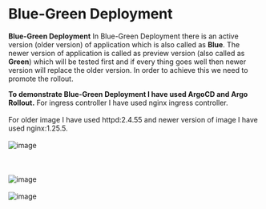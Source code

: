 # Blue-Green Deployment

**Blue-Green Deployment** In Blue-Green Deployment there is an active version (older version) of application which is also called as **Blue**. The newer version of application is called as preview version (also called as **Green**) which will be tested first and if every thing goes well then newer version will replace the older version. In order to achieve this we need to promote the rollout.

**To demonstrate Blue-Green Deployment I have used ArgoCD and Argo Rollout.** For ingress controller I have used nginx ingress controller.
<br><br/>
For older image I have used httpd:2.4.55 and newer version of image I have used nginx:1.25.5. 
<br><br/>
![image](https://github.com/singhritesh85/Deployment-Strategies/assets/56765895/cc505e05-6544-428c-abb5-7d9a94a9b26e)
<br><br/>
<br><br              /> ![image](https://github.com/singhritesh85/Deployment-Strategies/assets/56765895/cf016119-3ac9-4f67-ba2c-c3a40afc2f7e)
<br><br/>
![image](https://github.com/singhritesh85/Deployment-Strategies/assets/56765895/9aad43b4-7b58-40fd-a461-2fb5cb9a28d7)
